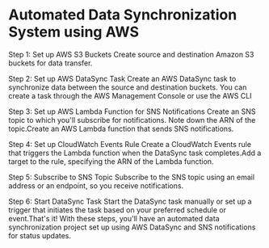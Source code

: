 # Automated Data Synchronization System using AWS

Step 1: Set up AWS S3 Buckets Create source and destination Amazon S3 buckets for data transfer.

Step 2: Set up AWS DataSync Task Create an AWS DataSync task to synchronize data between the source and destination buckets. You can create a task through the AWS Management Console or use the AWS CLI

Step 3: Set up AWS Lambda Function for SNS Notifications Create an SNS topic to which you'll subscribe for notifications. Note down the ARN of the topic.Create an AWS Lambda function that sends SNS notifications.

Step 4: Set up CloudWatch Events Rule Create a CloudWatch Events rule that triggers the Lambda function when the DataSync task completes.Add a target to the rule, specifying the ARN of the Lambda function.

Step 5: Subscribe to SNS Topic Subscribe to the SNS topic using an email address or an endpoint, so you receive notifications.

Step 6: Start DataSync Task Start the DataSync task manually or set up a trigger that initiates the task based on your preferred schedule or event.That's it! With these steps, you'll have an automated data synchronization project set up using AWS DataSync and SNS notifications for status updates.
